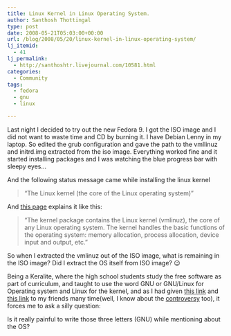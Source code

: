 ```yaml
---
title: Linux Kernel in Linux Operating System.
author: Santhosh Thottingal
type: post
date: 2008-05-21T05:03:00+00:00
url: /blog/2008/05/20/linux-kernel-in-linux-operating-system/
lj_itemid:
  - 41
lj_permalink:
  - http://santhoshtr.livejournal.com/10581.html
categories:
  - Community
tags:
  - fedora
  - gnu
  - linux

---
```

Last night I decided to try out the new Fedora 9. I got the ISO image and I did not want to waste time and CD by burning it. I have Debian Lenny in my laptop. So edited the grub configuration and gave the path to the vmllinuz and initrd.img extracted from the iso image. Everything worked fine and it started installing packages and I was watching the blue progress bar with sleepy eyes&#8230;

And the following status message came while installing the linux kernel

> &#8220;The Linux kernel (the core of the Linux operating system)&#8221;

And [this page][1] explains it like this:

> &#8220;The kernel package contains the Linux kernel (vmlinuz), the core of any Linux operating system. The kernel handles the basic functions of the operating system: memory allocation, process allocation, device input and output, etc.&#8221;

So when I extracted the vmlinuz out of the ISO image, what is remaining in the ISO image? Did I extract the OS itself from ISO image? 😉

Being a Keralite, where the high school students study the free software as part of curriculum, and taught to use the word GNU or GNU/Linux for Operating system and Linux for the kernel, and as I had given [this link][2] and [this link][3] to my friends many time(well, I know about the [controversy][4] too), it forces me to ask a silly question:

Is it really painful to write those three letters (GNU) while mentioning about the OS?

 [1]: https://admin.fedoraproject.org/pkgdb/packages/name/kernel
 [2]: http://www.gnu.org/gnu/why-gnu-linux.html
 [3]: http://www.gnu.org/gnu/linux-and-gnu.html
 [4]: http://en.wikipedia.org/wiki/Linux_naming_controversy